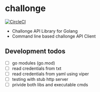 # challonge

[![CircleCI](https://circleci.com/gh/nobishino/challonge.svg?style=svg)](https://circleci.com/gh/nobishino/challonge)

- Challonge API Library for Golang
- Command line based challonge API Client

## Development todos

- [ ] go modules (go.mod)
- [ ] read credentials from txt
- [ ] read credentials from yaml using viper
- [ ] testing with stub http server
- [ ] privide both libs and executable cmds
